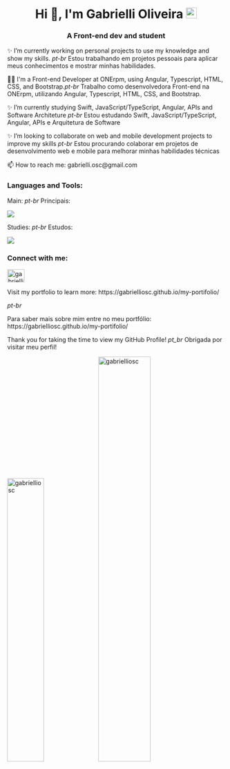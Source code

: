 <h1 align="center">Hi 👋, I'm Gabrielli Oliveira <img src="https://raw.githubusercontent.com/Tarikul-Islam-Anik/Animated-Fluent-Emojis/master/Emojis/Travel%20and%20places/Rainbow.png" alt="Rainbow" width="25" height="25" /></h1>
<h3 align="center">A Front-end dev and student</h3>

<p>✨ I’m currently working on personal projects to use my knowledge and show my skills. <i>pt-br</i> Estou trabalhando em projetos pessoais para aplicar meus conhecimentos e mostrar minhas habilidades.</p>
<p>👩‍💻 I'm a Front-end Developer at ONErpm, using Angular, Typescript, HTML, CSS, and Bootstrap.<i>pt-br</i> Trabalho como desenvolvedora Front-end na ONErpm, utilizando Angular, Typescript, HTML, CSS, and Bootstrap.</p>
<p>✨ I’m currently studying Swift, JavaScript/TypeScript, Angular, APIs and Software Architeture <i>pt-br</i> Estou estudando Swift, JavaScript/TypeScript, Angular, APIs e Arquitetura de Software</p>
<p>✨ I’m looking to collaborate on web and mobile development projects to improve my skills <i>pt-br</i> Estou procurando colaborar em projetos de desenvolvimento web e mobile para melhorar minhas habilidades técnicas</p>
<p> 📫 How to reach me: gabrielli.osc@gmail.com </p>

<h3 align="left">Languages and Tools:</h3>
<p>Main: <i>pt-br</i> Principais:</p>
<img src="https://go-skill-icons.vercel.app/api/icons?i=react,angular,ts,js,py,styledcomponents,sass,html,css,tailwind,bootstrap,materialui,d3,npm,vite,git,github,figma,canva,vscode,nodejs,miro" />

<p>Studies: <i>pt-br</i> Estudos:</p>
<img src="https://go-skill-icons.vercel.app/api/icons?i=swift,xcode,storybook,java,androidstudio,next,flask,pbi,numpy,anaconda,pandas,sklearn,matplotlib,postgres,express,cypress,swagger,insomnia,postman,heroku,zed,sqlite,mysql,hadoop,jest,docker,selenium,gulp,r,cpp" />

<h3 align="left">Connect with me:</h3>
<p align="left">
<a href="https://linkedin.com/in/gabrielli-oliveira-cruz" target="blank"><img align="center" src="https://raw.githubusercontent.com/rahuldkjain/github-profile-readme-generator/master/src/images/icons/Social/linked-in-alt.svg" alt="gabrielli oliveira" height="30" width="40" /></a>
</p>
<p>Visit my portfolio to learn more: https://gabrielliosc.github.io/my-portifolio/ </p> <i>pt-br</i> <p>Para saber mais sobre mim entre no meu portfólio: https://gabrielliosc.github.io/my-portifolio/ </p>

Thank you for taking the time to view my GitHub Profile!
_pt_br_ Obrigada por visitar meu perfil!

<div align="left" width="100%">
  <img width="41%"  src="https://github-readme-stats-git-masterrstaa-rickstaa.vercel.app/api/top-langs?username=gabrielliosc&langs_count=10&include_orgs=true&show_icons=true&locale=en&layout=compact&theme=dracula&hide=jupyter%20notebook" alt="gabrielliosc" />  
  <img width="49%" padding="0" src="https://github-readme-stats-git-masterrstaa-rickstaa.vercel.app/api?username=gabrielliosc&include_orgs=true&show_icons=true&locale=en&theme=dracula" alt="gabrielliosc" />
</div>




